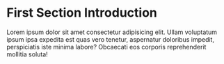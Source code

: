 # First Section Introduction

Lorem ipsum dolor sit amet consectetur adipisicing elit. Ullam voluptatum ipsum ipsa expedita est quas vero tenetur, aspernatur doloribus impedit, perspiciatis iste minima labore? Obcaecati eos corporis reprehenderit mollitia soluta!
